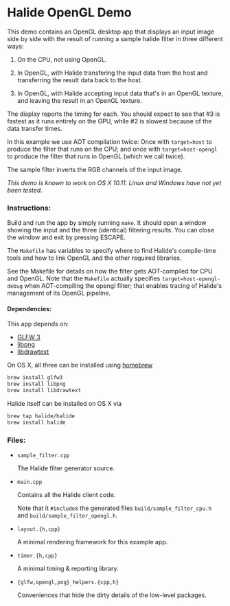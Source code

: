 # Halide OpenGL Demo


This demo contains an OpenGL desktop app that displays an input image side by side with the result of running a sample halide filter in three different ways:

1. On the CPU, not using OpenGL.

2. In OpenGL, with Halide transfering the input data from the host and transferring the result data back to the host.

3. In OpenGL, with Halide accepting input data that's in an OpenGL texture, and leaving the result in an OpenGL texture.

The display reports the timing for each.  You should expect to see that #3 is fastest as it runs entirely on the GPU, while #2 is slowest because of the data transfer times.

In this example we use AOT compilation twice:  Once with `target=host` to produce the filter that runs on the CPU; and once with `target=host-opengl` to produce the filter that runs in OpenGL (which we call twice).

The sample filter inverts the RGB channels of the input image.

*This demo is known to work on OS X 10.11.  Linux and Windows have not yet been tested.*

### Instructions:

Build and run the app by simply running `make`.  It should open a window showing the input and the three (identical) filtering results.  You can close the window and exit by pressing ESCAPE.

The `Makefile` has variables to specify where to find Halide's compile-time tools and how to link OpenGL and the other required libraries.

See the Makefile for details on how the filter gets AOT-compiled for CPU and OpenGL.  Note that the `Makefile` actually specifies `target=host-opengl-debug` when AOT-compiling the opengl filter; that enables tracing of Halide's management of its OpenGL pipeline.


#### Dependencies:

This app depends on:

* [GLFW 3](http://www.glfw.org)
* [libpng](http://www.libpng.org)
* [libdrawtext](http://nuclear.mutantstargoat.com/sw/libdrawtext/)

On OS X, all three can be installed using [homebrew](http://brew.sh)

```sh
brew install glfw3
brew install libpng
brew install libdrawtext
```

Halide itself can be installed on OS X via

```sh
brew tap halide/halide
brew install halide
```

### Files:

* `sample_filter.cpp`

   The Halide filter generator source.

* `main.cpp`

   Contains all the Halide client code.  

   Note that it `#include`s the generated files `build/sample_filter_cpu.h` and `build/sample_filter_opengl.h`.

* `layout.{h,cpp}`

    A minimal rendering framework for this example app.

* `timer.{h,cpp}`

    A minimal timing & reporting library.

* `{glfw,opengl,png}_helpers.{cpp,h}`

    Conveniences that hide the dirty details of the low-level packages.
